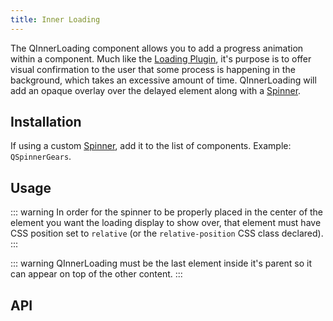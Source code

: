 ```yaml
---
title: Inner Loading
---
```


The QInnerLoading component allows you to add a progress animation within a component. Much like the [Loading Plugin](/vue-components/loading), it's purpose is to offer visual confirmation to the user that some process is happening in the background, which takes an excessive amount of time. QInnerLoading will add an opaque overlay over the delayed element along with a [Spinner](/vue-components/spinners).

## Installation
<doc-installation components="QInnerLoading" />

If using a custom [Spinner](/vue-components/spinners), add it to the list of components. Example: `QSpinnerGears`.

## Usage

::: warning
In order for the spinner to be properly placed in the center of the element you want the loading display to show over, that element must have CSS position set to `relative` (or the `relative-position` CSS class declared).
:::

::: warning
QInnerLoading must be the last element inside it's parent so it can appear on top of the other content.
:::

<doc-example title="Basic" file="QInnerLoading/Basic" />

## API
<doc-api file="QInnerLoading" />
